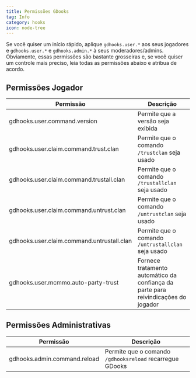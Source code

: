 ```yaml
---
title: Permissões GDooks
tag: Info
category: hooks
icon: node-tree
---
```


Se você quiser um início rápido, aplique `gdhooks.user.*` aos seus jogadores e `gdhooks.user.*` e `gdhooks.admin.*` à seus moderadores/admins.
Obviamente, essas permissões são bastante grosseiras e, se você quiser um controle mais preciso, leia todas as permissões abaixo e atribua de acordo.

## Permissões Jogador

Permissão                                    | Descrição | 
-------------------------------------------------| --------------|
gdhooks.user.command.version    |	Permite que a versão seja exibida
gdhooks.user.claim.command.trust.clan   |	Permite que o comando `/trustclan` seja usado
gdhooks.user.claim.command.trustall.clan    |	Permite que o comando `/trustallclan` seja usado
gdhooks.user.claim.command.untrust.clan |   Permite que o comando `/untrustclan` seja usado
gdhooks.user.claim.command.untrustall.clan  |	Permite que o comando `/untrustallclan` seja usado
gdhooks.user.mcmmo.auto-party-trust |   Fornece tratamento automático da confiança da parte para reivindicações do jogador

## Permissões Administrativas

Permissão                                    | Descrição | 
-------------------------------------------------| --------------|
gdhooks.admin.command.reload    |   Permite que o comando `/gdhooksreload` recarregue GDooks